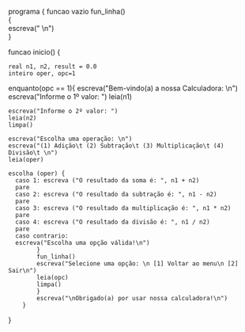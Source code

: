 programa {
  	  funcao vazio fun_linha()  
	      {  
	          escreva(" \n")      
	      } 

  funcao inicio()
  {

    real n1, n2, result = 0.0
    inteiro oper, opc=1

  enquanto(opc == 1){
    escreva("Bem-vindo(a) a nossa Calculadora: \n")
    escreva("Informe o 1º valor: ")
    leia(n1)

    escreva("Informe o 2º valor: ")
    leia(n2)
    limpa()

    escreva("Escolha uma operação: \n")
    escreva("(1) Adição\t (2) Subtração\t (3) Multiplicação\t (4) Divisão\t \n")
    leia(oper)

    escolha (oper) {
      caso 1: escreva ("O resultado da soma é: ", n1 + n2)
      pare
      caso 2: escreva ("O resultado da subtração é: ", n1 - n2)
      pare
      caso 3: escreva ("O resultado da multiplicação é: ", n1 * n2)
      pare
      caso 4: escreva ("O resultado da divisão é: ", n1 / n2)
      pare
      caso contrario:
      escreva("Escolha uma opção válida!\n")
			}
			fun_linha()
			escreva("Selecione uma opção: \n [1] Voltar ao menu\n [2] Sair\n")
			leia(opc)
			limpa()
			}
			escreva("\nObrigado(a) por usar nossa calculadora!\n")
		}
}
